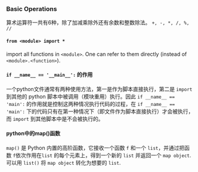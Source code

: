 ### Basic Operations
算术运算符一共有6种，除了加减乘除外还有余数和整数除法。
`+, -, *, /, %, //`

#### `from <module> import *` 
import all functions in `<module>`. One can refer to them directly (instead of `<module>.<function>`).

#### `if __name__ == '__main__':` 的作用
一个python文件通常有两种使用方法，第一是作为脚本直接执行，第二是 `import` 到其他的 python 脚本中被调用（模块重用）执行。因此 `if __name__ == 'main':` 的作用就是控制这两种情况执行代码的过程，在 `if __name__ == 'main':` 下的代码只有在第一种情况下（即文件作为脚本直接执行）才会被执行，而 `import` 到其他脚本中是不会被执行的。

#### python中的map()函数
`map()` 是 Python 内置的高阶函数，它接收一个函数 `f` 和一个 `list`，并通过把函数 `f`依次作用在`list` 的每个元素上，得到一个新的 `list` 并返回一个 `map object`. 可以用 `list()` 将 `map object` 转化为想要的 `list`.